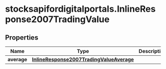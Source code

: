 # stocksapifordigitalportals.InlineResponse2007TradingValue

## Properties

Name | Type | Description | Notes
------------ | ------------- | ------------- | -------------
**average** | [**InlineResponse2007TradingValueAverage**](InlineResponse2007TradingValueAverage.md) |  | [optional] 


